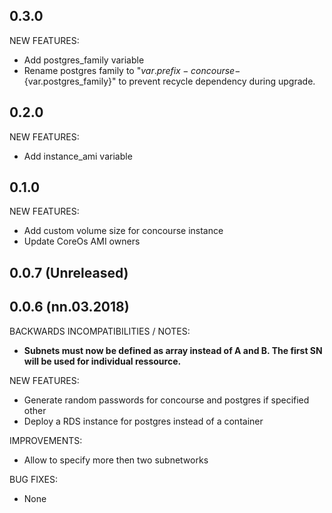 ## 0.3.0
NEW FEATURES:
* Add postgres_family variable
* Rename postgres family to "${var.prefix}-concourse-${var.postgres_family}" to prevent recycle dependency during upgrade.

## 0.2.0
NEW FEATURES:
* Add instance_ami variable

## 0.1.0
NEW FEATURES:
* Add custom volume size for concourse instance
* Update CoreOs AMI owners

## 0.0.7 (Unreleased)
## 0.0.6 (nn.03.2018)
BACKWARDS INCOMPATIBILITIES / NOTES:
* **Subnets must now be defined as array instead of A and B. The first SN will be used for individual ressource.**

NEW FEATURES:
* Generate random passwords for concourse and postgres if specified other
* Deploy a RDS instance for postgres instead of a container

IMPROVEMENTS:
* Allow to specify more then two subnetworks

BUG FIXES:
* None
